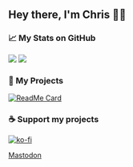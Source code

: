 ## Hey there, I'm Chris ✌🏻

### 📈 My Stats on GitHub
![](http://github-profile-summary-cards.vercel.app/api/cards/profile-details?username=christopherklay&theme=github)
![](http://github-profile-summary-cards.vercel.app/api/cards/stats?username=christopherklay&theme=github)

### 🚀 My Projects
[![ReadMe Card](https://github-readme-stats.vercel.app/api/pin/?username=christopherklay&repo=stadiaenhanced)](https://github.com/ChristopherKlay/StadiaEnhanced)

### ☕ Support my projects
[![ko-fi](https://ko-fi.com/img/githubbutton_sm.svg)](https://ko-fi.com/B0B079EUW)

<a rel="me" href="https://mastodon.social/@confirmare">Mastodon</a>
